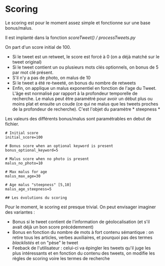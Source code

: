 # Scoring

Le scoring est pour le moment assez simple et fonctionne sur une base bonus/malus.

Il est implanté dans la fonction *scoreTweet() / processTweets.py*

On part d'un score initial de 100. 

  * Si le tweet est un retweet, le score est forcé à 0 (on a déjà matché sur le tweet original)
  * Si le tweet contient un ou plusieurs mots clés optionnels, on bonus de 5 par mot clé présent.
  * S'il n'y a pas de photo, on malus de 10
  * Si le tweet a été re-tweeté, on bonus du nombre de retweets
  * Enfin, on applique un malus exponentiel en fonction de l'age du Tweet. L'âge est normalisé par rapport
    à la profondeur temporelle de recherche. Le malus peut être paramétré pour avoir
    un début plus ou moins plat et ensuite un coude (ce qui ne malus que les tweets 
    proches de la profondeur de recherche). C'est l'objet du paramètre * steepness *
  
Les valeurs des différents bonus/malus sont paramétrables en debut de fichier.
  
    
    # Initial score
    initial_score=100

    # Bonus score when an optional keyword is present
    bonus_optional_keyword=5

    # Malus score when no photo is present
    malus_no_photo=10

    # Max malus for age
    malus_max_age=30

    # Age malus "steepness" [5,10]
    malus_age_steepness=5
    
    ## Les évolutions du scoring
    
Pour le moment, le scoring est presque trivial. On peut envisager imaginer des variantes :
  * Bonus si le tweet contient de l'information de géolocalisation (et s'il avait déjà un bon score précédemment)
  * Bonus en fonction du nombre de mots à fort contenu sémantique : on retire tous les articles, verbes auxiliaires, et
  pourquoi pas des termes *blacklistés* et on "pèse" le tweet
  * Feeback de l'utilisateur : celui-ci va épingler les tweets qu'il juge les plus intéressants et en fonction du 
  contenu des tweets, on modifie les règles de scoring voire les termes de recherche
